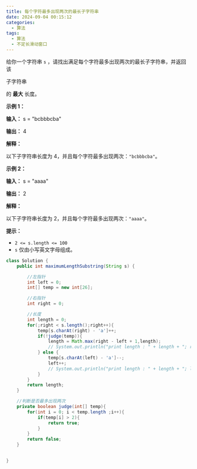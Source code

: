 ```yaml
---
title: 每个字符最多出现两次的最长子字符串
date: 2024-09-04 00:15:12
categories:
  - 算法
tags:
  - 算法
  - 不定长滑动窗口
---
```


给你一个字符串 `s` ，请找出满足每个字符最多出现两次的最长子字符串，并返回该

子字符串

的 **最大** 长度。



 

**示例 1：**

**输入：** s = "bcbbbcba"

**输出：** 4

**解释：**

以下子字符串长度为 4，并且每个字符最多出现两次：`"bcbbbcba"`。

**示例 2：**

**输入：** s = "aaaa"

**输出：** 2

**解释：**

以下子字符串长度为 2，并且每个字符最多出现两次：`"aaaa"`。

 

**提示：**

- `2 <= s.length <= 100`
- `s` 仅由小写英文字母组成。

```java
class Solution {
    public int maximumLengthSubstring(String s) {

        //左指针
        int left = 0;
        int[] temp = new int[26];

        //右指针
        int right = 0;

        //长度
        int length = 0;
        for(;right < s.length();right++){
            temp[s.charAt(right) - 'a']++;
            if(!judge(temp)){
                length = Math.max(right - left + 1,length);
                // System.out.println("print length : " + length + "; right = "+ right + "; left = "+ left);
            } else {
                temp[s.charAt(left) - 'a']--;
                left++;
                // System.out.println("print length : " + length + "; left = "+ left + "; right = "+ right);
            }
        }
        return length;
    }

    //判断是否最多出现两次
    private boolean judge(int[] temp){
        for(int i = 0; i < temp.length ;i++){
            if(temp[i] > 2){
                return true;
            }
        }
        return false;
    }

        
}
```

